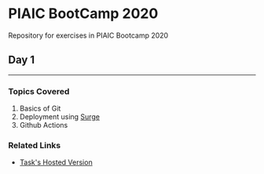 # PIAIC BootCamp 2020
 Repository for exercises in PIAIC Bootcamp 2020

 ## Day 1
 ---
 ### Topics Covered 
 1. Basics of Git
 2. Deployment using [Surge](https://surge.sh/)
 3. Github Actions 
 ### Related Links
 * [Task's Hosted Version](http://bootcamp2020atif.surge.sh/)
 

